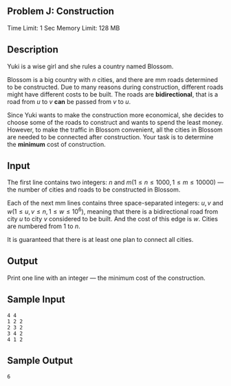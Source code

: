 ## Problem J: Construction

Time Limit: 1 Sec Memory Limit: 128 MB

## Description

Yuki is a wise girl and she rules a country named Blossom.

Blossom is a big country with $n$ cities, and there are mm roads determined to be constructed. Due to many reasons during construction, different roads might have different costs to be built. The roads are **bidirectional**, that is a road from $u$ to $v$ **can** be passed from $v$ to $u$.

Since Yuki wants to make the construction more economical, she decides to choose some of the roads to construct and wants to spend the least money. However, to make the traffic in Blossom convenient, all the cities in Blossom are needed to be connected after construction. Your task is to determine the **minimum** cost of construction.

## Input

The first line contains two integers: $n$ and $m(1≤n≤1000,1≤m≤10000)$ — the number of cities and roads to be constructed in Blossom.

Each of the next mm lines contains three space-separated integers: $u,v$ and $w(1≤u,v≤n,1≤w≤10^6)$, meaning that there is a bidirectional road from city $u$ to city $v$ considered to be built. And the cost of this edge is $w$. Cities are numbered from $1$ to $n$.

It is guaranteed that there is at least one plan to connect all cities.

## Output

Print one line with an integer — the minimum cost of the construction.

## Sample Input

```
4 4
1 2 2
2 3 2
3 4 2
4 1 2
```

## Sample Output

```
6
```